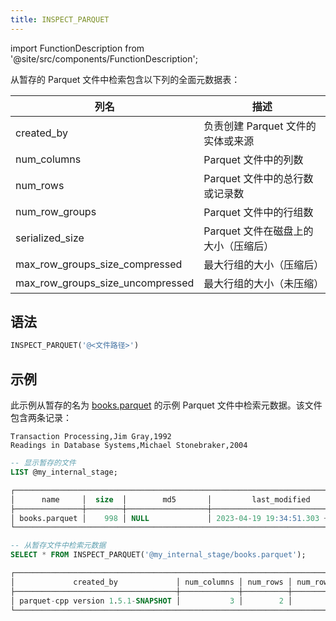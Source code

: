 ```yaml
---
title: INSPECT_PARQUET
---
```

import FunctionDescription from '@site/src/components/FunctionDescription';

<FunctionDescription description="引入或更新于：v1.2.180"/>

从暂存的 Parquet 文件中检索包含以下列的全面元数据表：

| 列名                           | 描述                                                    |
|----------------------------------|----------------------------------------------------------------|
| created_by                       | 负责创建 Parquet 文件的实体或来源 |
| num_columns                      | Parquet 文件中的列数                      |
| num_rows                         | Parquet 文件中的总行数或记录数        |
| num_row_groups                   | Parquet 文件中的行组数                |
| serialized_size                  | Parquet 文件在磁盘上的大小（压缩后）              |
| max_row_groups_size_compressed   | 最大行组的大小（压缩后）                 |
| max_row_groups_size_uncompressed | 最大行组的大小（未压缩）               |

## 语法

```sql
INSPECT_PARQUET('@<文件路径>')
```

## 示例

此示例从暂存的名为 [books.parquet](https://datafuse-1253727613.cos.ap-hongkong.myqcloud.com/data/books.parquet) 的示例 Parquet 文件中检索元数据。该文件包含两条记录：

```text title='books.parquet'
Transaction Processing,Jim Gray,1992
Readings in Database Systems,Michael Stonebraker,2004
```

```sql
-- 显示暂存的文件
LIST @my_internal_stage;

┌──────────────────────────────────────────────────────────────────────────────────────────────┐
│      name     │  size  │        md5       │         last_modified         │      creator     │
├───────────────┼────────┼──────────────────┼───────────────────────────────┼──────────────────┤
│ books.parquet │    998 │ NULL             │ 2023-04-19 19:34:51.303 +0000 │ NULL             │
└──────────────────────────────────────────────────────────────────────────────────────────────┘

-- 从暂存文件中检索元数据
SELECT * FROM INSPECT_PARQUET('@my_internal_stage/books.parquet');

┌────────────────────────────────────────────────────────────────────────────────────────────────────────────────────────────────────────────────────────────────────┐
│             created_by             │ num_columns │ num_rows │ num_row_groups │ serialized_size │ max_row_groups_size_compressed │ max_row_groups_size_uncompressed │
├────────────────────────────────────┼─────────────┼──────────┼────────────────┼─────────────────┼────────────────────────────────┼──────────────────────────────────┤
│ parquet-cpp version 1.5.1-SNAPSHOT │           3 │        2 │              1 │             998 │                            332 │                              320 │
└────────────────────────────────────────────────────────────────────────────────────────────────────────────────────────────────────────────────────────────────────┘
```